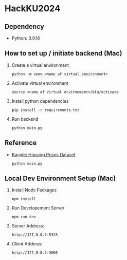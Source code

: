 # HackKU2024

## Dependency

- Python: 3.9.18

## How to set up / initiate backend (Mac)

1. Create a virtual environment
   ```
   python -m venv <name of virtual environment>
   ```
2. Activate virtual environment
   ```
   source <name of virtual environment>/bin/activate
   ```
3. Install python dependencies
   ```
   pip install -r requirements.txt
   ```
4. Run backend
   ```
   python main.py
   ```

## Reference

- [Kaggle: Housing Prices Dataset](https://www.kaggle.com/datasets/yasserh/housing-prices-dataset?resource=download)
  ```
  python main.py
  ```

## Local Dev Environment Setup (Mac)

1. Install Node Packages

   ```
   npm install
   ```

2. Run Developement Server

   ```
   npm run dev
   ```

3. Server Address:

   ```
   http://127.0.0.1:5328
   ```

4. Client Address:
   ```
   http://127.0.0.1:3000
   ```
